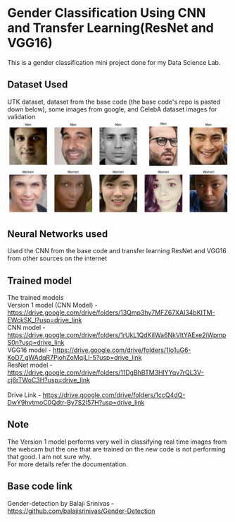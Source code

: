 # Gender Classification Using CNN and Transfer Learning(ResNet and VGG16)
This is a gender classification mini project done for my Data Science Lab.
## Dataset Used
UTK dataset, dataset from the base code (the base code's repo is pasted down below), some images from google, and CelebA dataset images for validation
![png](./Images/output_4_0.png)
## Neural Networks used
Used the CNN from the base code and transfer learning ResNet and VGG16 from other sources on the internet
## Trained model
The trained models
<br>
Version 1 model (CNN Model) - https://drive.google.com/drive/folders/13Qmp3hy7MFZ67XAl34bKITM-EWckSK_l?usp=drive_link <br>
CNN model - https://drive.google.com/drive/folders/1rUkL1QdKiIWa6NkVltYAExe2iWpmpS0n?usp=drive_link <br>
VGG16 model - https://drive.google.com/drive/folders/1Io1uG6-KoD7_gWAdqR7PjohZoMqiLI-5?usp=drive_link <br>
ResNet model - https://drive.google.com/drive/folders/11DgBhBTM3HlYYqv7rQL3V-cj6rTWoC3H?usp=drive_link <br>
<br>
Drive Link - https://drive.google.com/drive/folders/1ccQ4dQ-DwY9hvtmoC0Qdtr-By7S2I57H?usp=drive_link
## Note
The Version 1 model performs very well in classifying real time images from the webcam but the one that are trained on the new code is not performing that good. I am not sure why.<br>
For more details refer the documentation.
## Base code link
Gender-detection by Balaji Srinivas - https://github.com/balajisrinivas/Gender-Detection
